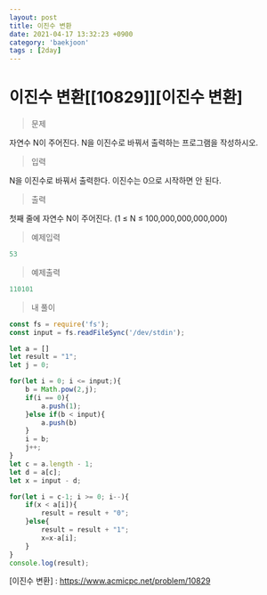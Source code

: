 ```yaml
---
layout: post
title: 이진수 변환
date: 2021-04-17 13:32:23 +0900
category: 'baekjoon'
tags : [2day]
---
```

# 이진수 변환[[10829]][이진수 변환]
>문제

자연수 N이 주어진다. N을 이진수로 바꿔서 출력하는 프로그램을 작성하시오.

>입력

N을 이진수로 바꿔서 출력한다. 이진수는 0으로 시작하면 안 된다.

>출력

첫째 줄에 자연수 N이 주어진다. (1 ≤ N ≤ 100,000,000,000,000)

>예제입력

```cpp
53
```
>예제출력

```cpp
110101
```

>내 풀이

```javascript
const fs = require('fs');
const input = fs.readFileSync('/dev/stdin');

let a = []
let result = "1";
let j = 0;

for(let i = 0; i <= input;){
    b = Math.pow(2,j);
    if(i == 0){
        a.push(1);
    }else if(b < input){
        a.push(b)
    }
    i = b;
    j++;
}
let c = a.length - 1;
let d = a[c];
let x = input - d;

for(let i = c-1; i >= 0; i--){
    if(x < a[i]){
        result = result + "0";
    }else{
        result = result + "1";
        x=x-a[i];
    }
}
console.log(result);
```

[이진수 변환] : https://www.acmicpc.net/problem/10829